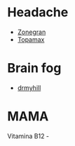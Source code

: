 # Headache
- [Zonegran](https://www.drugs.com/zonegran.html)
- [Topamax](https://www.drugs.com/topamax.html)


# Brain fog
- [drmyhill](http://drmyhill.co.uk/wiki/Brain_fog_-_poor_memory,_difficulty_thinking_clearly_etc)


# MAMA
Vitamina B12 - 










